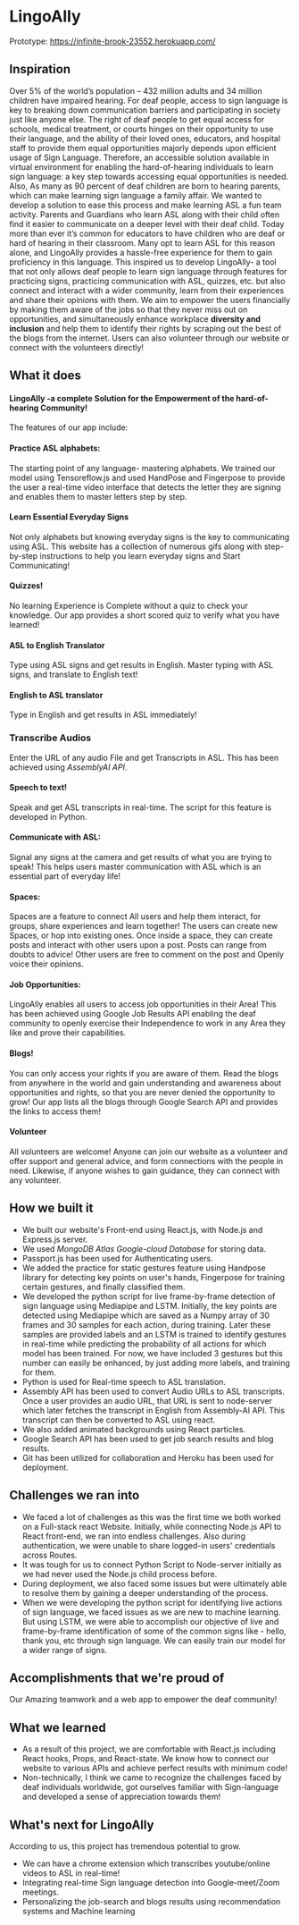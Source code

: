 # LingoAlly

Prototype: https://infinite-brook-23552.herokuapp.com/
## Inspiration
Over 5% of the world’s population  – 432 million adults and 34 million children have impaired hearing. For deaf people, access to sign language is key to breaking down communication barriers and participating in society just like anyone else. The right of deaf people to get equal access for schools, medical treatment, or courts hinges on their opportunity to use their language, and the ability of their loved ones, educators, and hospital staff to provide them equal opportunities majorly depends upon efficient usage of Sign Language. Therefore, an accessible solution available in virtual environment for enabling the hard-of-hearing individuals to learn sign language: a key step towards accessing equal opportunities is needed.
Also, As many as 90 percent of deaf children are born to hearing parents, which can make learning sign language a family affair. We wanted to develop a solution to ease this process and make learning ASL a fun team activity. Parents and Guardians who learn ASL along with their child often find it easier to communicate on a deeper level with their deaf child. 
Today more than ever it’s common for educators to have children who are deaf or hard of hearing in their classroom. Many opt to learn ASL for this reason alone, and LingoAlly provides a hassle-free experience for them to gain proficiency in this language.
This inspired us to develop LingoAlly- a tool that not only allows deaf people to learn sign language through features for practicing signs, practicing communication with ASL, quizzes, etc. but also connect and interact with a wider community, learn from their experiences and share their opinions with them. We aim to empower the users financially by making them aware of the jobs so that they never miss out on opportunities, and simultaneously enhance workplace **diversity and inclusion** and help them to identify their rights by scraping out the best of the blogs from the internet. Users can also volunteer through our website or connect with the volunteers directly!

## What it does
#### LingoAlly -a complete Solution for the Empowerment of the hard-of-hearing Community!
The features of our app include:
#### Practice ASL alphabets:
The starting point of any language- mastering alphabets. We trained our model using Tensoreflow.js and used HandPose and Fingerpose to provide the user a real-time video interface that detects the letter they are signing and enables them to master letters step by step. 
#### Learn Essential Everyday Signs
Not only alphabets but knowing everyday signs is the key to communicating using ASL. This website has a collection of numerous gifs along with step-by-step instructions to help you learn everyday signs and Start Communicating!
#### Quizzes!
No learning Experience is Complete without a quiz to check your knowledge. Our app provides a short scored quiz to verify what you have learned!
#### ASL to English Translator
Type using ASL signs and get results in English. Master typing with ASL signs, and translate to English text!
#### English to ASL translator
Type in English and get results in ASL immediately!
### Transcribe Audios
Enter the URL of any audio File and get Transcripts in ASL. This has been achieved using *AssemblyAI API*.
#### Speech to text!
Speak and get ASL transcripts in real-time. The script for this feature is developed in Python. 
#### Communicate with ASL:
Signal any signs at the camera and get results of what you are trying to speak! This helps users master communication with ASL which is an essential part of everyday life!
#### Spaces:
Spaces are a feature to connect All users and help them interact, for groups, share experiences and learn together! The users can create new Spaces, or hop into existing ones. Once inside a space, they can create posts and interact with other users upon a post. Posts can range from doubts to advice!  Other users are free to comment on the post and Openly voice their opinions.
#### Job Opportunities:
LingoAlly enables all users to access job opportunities in their Area! This has been achieved using Google Job Results API enabling the deaf community to openly exercise their Independence to work in any Area they like and prove their capabilities. 
#### Blogs!
You can only access your rights if you are aware of them. Read the blogs from anywhere in the world and gain understanding and awareness about opportunities and rights, so that you are never denied the opportunity to grow! Our app lists all the blogs through Google Search API and provides the links to access them!
#### Volunteer
All volunteers are welcome! Anyone can join our website as a volunteer and offer support and general advice, and form connections with the people in need. Likewise, if anyone wishes to gain guidance, they can connect with any volunteer.

## How we built it
- We built our website's Front-end using React.js, with Node.js and Express.js server. 
- We used *MongoDB Atlas Google-cloud Database* for storing data. 
- Passport.js has been used for Authenticating users.
- We added the practice for static gestures feature using Handpose library for detecting key points on user's hands, Fingerpose for training certain gestures, and finally classified them. 
- We developed the python script for live frame-by-frame detection of sign language using Mediapipe and LSTM. Initially, the key points are detected using Mediapipe which are saved as a Numpy array of 30 frames and 30 samples for each action, during training. Later these samples are provided labels and an LSTM is trained to identify gestures in real-time while predicting the probability of all actions for which model has been trained. For now, we have included 3 gestures but this number can easily be enhanced, by just adding more labels, and training for them.
- Python is used for Real-time speech to ASL translation. 
- Assembly API has been used to convert Audio URLs to ASL transcripts. Once a user provides an audio URL, that URL is sent to node-server which later fetches the transcript in English from Assembly-AI API. This transcript can then be converted to ASL using react. 
- We also added animated backgrounds using React particles. 
- Google Search API has been used to get job search results and blog results. 
- Git has been utilized for collaboration and Heroku has been used for deployment.

## Challenges we ran into
- We faced a lot of challenges as this was the first time we both worked on a Full-stack react Website. Initially, while connecting Node.js API to React front-end, we ran into endless challenges. Also during authentication, we were unable to share logged-in users' credentials across Routes.
- It was tough for us to connect Python Script to Node-server initially as we had never used the Node.js child process before. 
- During deployment, we also faced some issues but were ultimately able to resolve them by gaining a deeper understanding of the process.
- When we were developing the python script for identifying live actions of sign language, we faced issues as we are new to machine learning. But using LSTM, we were able to accomplish our objective of live and frame-by-frame identification of some of the common signs like - hello, thank you, etc through sign language. We can easily train our model for a wider range of signs.

## Accomplishments that we're proud of
Our Amazing teamwork and a web app to empower the deaf community!

## What we learned
- As a result of this project, we are comfortable with React.js including React hooks, Props, and React-state. We know how to connect our website to various APIs and achieve perfect results with minimum code!
- Non-technically, I think we came to recognize the challenges faced by deaf individuals worldwide, got ourselves familiar with Sign-language and developed a sense of appreciation towards them!

## What's next for LingoAlly
According to us, this project has tremendous potential to grow.
- We can have a chrome extension which transcribes youtube/online videos to ASL in real-time!
- Integrating real-time Sign language detection into Google-meet/Zoom meetings.
- Personalizing the job-search and blogs results using recommendation systems and Machine learning
